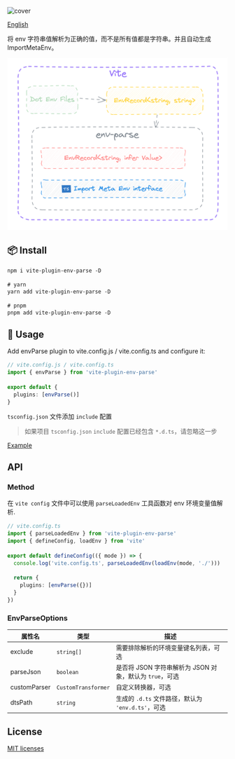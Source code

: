 ![cover](https://socialify.git.ci/yue1123/vite-plugin-env-parse/image?description=1&forks=1&issues=1&name=1&owner=1&pulls=1&stargazers=1&theme=Auto)

[English](./README.md)

将 env 字符串值解析为正确的值，而不是所有值都是字符串。并且自动生成 ImportMetaEnv。

![showcase](./screenshots/showcase.png)

## 📦 Install

```shell
npm i vite-plugin-env-parse -D

# yarn
yarn add vite-plugin-env-parse -D

# pnpm
pnpm add vite-plugin-env-parse -D
```

## 🦄 Usage

Add envParse plugin to vite.config.js / vite.config.ts and configure it:

```ts
// vite.config.js / vite.config.ts
import { envParse } from 'vite-plugin-env-parse'

export default {
  plugins: [envParse()]
}
```

`tsconfig.json` 文件添加 `include` 配置

> 如果项目 `tsconfig.json` `include` 配置已经包含 `*.d.ts`，请忽略这一步

[Example](./example)

## API

### Method

在 `vite config` 文件中可以使用 `parseLoadedEnv` 工具函数对 env 环境变量值解析.

```ts
// vite.config.ts
import { parseLoadedEnv } from 'vite-plugin-env-parse'
import { defineConfig, loadEnv } from 'vite'

export default defineConfig(({ mode }) => {
  console.log('vite.config.ts', parseLoadedEnv(loadEnv(mode, './')))

  return {
    plugins: [envParse({})]
  }
})
```

### EnvParseOptions

| 属性名       | 类型                | 描述                                                    |
| ------------ | ------------------- | ------------------------------------------------------- |
| exclude      | `string[]`          | 需要排除解析的环境变量键名列表，可选                    |
| parseJson    | `boolean`           | 是否将 JSON 字符串解析为 JSON 对象，默认为 `true`，可选 |
| customParser | `CustomTransformer` | 自定义转换器，可选                                      |
| dtsPath      | `string`            | 生成的 `.d.ts` 文件路径，默认为 `'env.d.ts'`，可选      |

## License

[MIT licenses](https://opensource.org/licenses/MIT)

